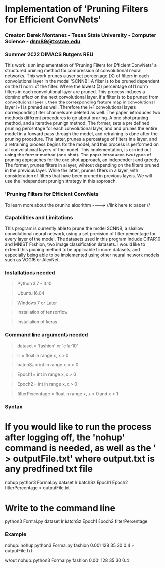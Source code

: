 # Implementation of 'Pruning Filters for Efficient ConvNets' 

### Creator: Derek Montanez - Texas State University - Computer Science - dnm89@txstate.edu 

### Summer 2022 DIMACS Rutgers REU 

<p> This work is an implementation of 'Pruning Filters for Efficient ConvNets' a structured pruning method for compression of convolutional neural networks. This work prunes a user set percentage (X) of filters in each convolutional layer in the model 'SCNNB'. A filter is to be pruned dependent on the l1 norm of the filter. Where the lowest (X) percentage of l1 norm filters in each convolutional layer are pruned. This process induces a domino effect on the next convolutional layer. If a filter is to be pruned from convoltuional layer i, then the corresponding feature map in convolutional layer i+1 is pruned as well. Therefore the i+1 convolutional layers corresponding filter channels are deleted as well. The paper, introduces two methods different procedures to go about pruning. A one shot pruning method, and a iterative prunign method. The former, sets a pre defined pruning percentage for each convolutional layer, and and prunes the entire model in a forward pass through the model, and retraining is done after the pruning procedure. The latter, prunes a percentage of filters in a layer, and a retraining process begins for the model, and this process is performed on all convolutional layers of the model. This implementation, is carried out using the former method (one-shot). The paper introduces two types of pruning approaches for the one shot approach, an independent and greedy. The former, prunes filters in a layer, wihtout depending on the filters pruned in the previous layer. While the latter, prunes filters in a layer, with consideration of filters that have been pruned in previous layers. We will use the independent prunign strategy in this approach. </p>



### 'Pruning Filters for Efficient ConvNets' 
<p> To learn more about the pruning algorithm ----> //link here to paper // </p>

<h3> Capabilities and Limitations </h3> 
<p> This program is currently able to prune the model SCNNB, a shallow convolutional neural network, using a set precision of filter percentage for every layer of the model. The datasets used in this program include CIFAR10 and MNIST Fashion, two image classification datasets. I would like to extend this pruning method to be applicable to more datasets, and especially being able to be implemented using other neural network models such as VGG16 or AlexNet. </p>


### Installations needed
				
> Python 3.7 - 3.10

> Ubuntu 16.04 

> Windows 7 or Later	

> Installation of tensorflow 

> Installation of keras

### Command line arguments needed

> dataset = 'fashion' or 'cifar10'

> lr = float in range x, x > 0

> batchSz = int in range x, x > 0

> Epoch1 = int in range x, x > 0 

> Epoch2 = int in range x, x > 0

> filterPercentage = float in range x, x > 0 and x < 1 																		
### Syntax
# If you would like to run the process after logging off, the 'nohup' command is needed, as well as the ' > outputFile.txt' where output.txt is any predfined txt file
<p> nohup python3 Formal.py dataset lr batchSz Epoch1 Epoch2 fitlerPercentage > outputFile.txt </p>

# Write to the command line
<p> python3 Formal.py dataset lr batchSz Epoch1 Epoch2 filterPercentage 

### Example
<p> nohup: nohup python3 Formal.py fashion 0.001 128 35 30 0.4 > outputFile.txt </p>

<p> w/out nohup: python3 Formal.py fashion 0.001 128 35 30 0.4 </p>



